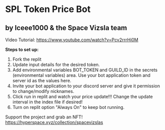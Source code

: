 # SPL Token Price Bot

## by Iceee1000 & the Space Vizsla team

Video Tutorial: https://www.youtube.com/watch?v=Pcv2rrrHi0M

__Steps to set up:__

1. Fork the replit
2. Update input details for the desired token.
3. Add environmental variables BOT_TOKEN and GUILD_ID in the secrets (environmental variables) area. Use your bot application token and server id as the values here.
4. Invite your bot application to your discord server and give it permission to change/modify nicknames.
5. Click run in replit and watch your price update!!! Change the update interval in the index file if desired!
6. Turn on replit option "Always On" to keep bot running.

Support the project and grab an NFT!
https://hyperspace.xyz/collection/spacevizslas